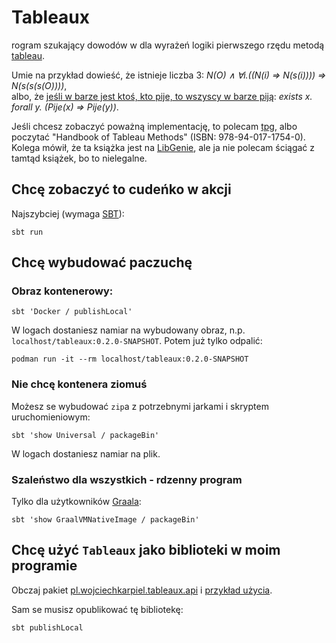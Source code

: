 # Tableaux

rogram szukający dowodów w dla wyrażeń logiki pierwszego rzędu metodą
[tableau](https://pl.wikipedia.org/wiki/Tableau_(system_dowodzenia_twierdze%C5%84)).

Umie na przykład dowieść, że istnieje liczba 3:
_N(O) ∧ ∀i.((N(i) ⇒ N(s(i)))) ⇒ N(s(s(s(O))))_,  
albo, że
[jeśli w barze jest ktoś, kto pije, to wszyscy w barze piją](https://en.wikipedia.org/wiki/Drinker_paradox):
_exists x. forall y. (Pije(x) => Pije(y))_.

Jeśli chcesz zobaczyć poważną implementację, to polecam [tpg](https://github.com/wo/tpg),
albo poczytać "Handbook of Tableau Methods" (ISBN: 978-94-017-1754-0).
Kolega mówił, że ta książka jest na [LibGenie](https://libgen.rs/),
ale ja nie polecam ściągać z tamtąd książek, bo to nielegalne.

## Chcę zobaczyć to cudeńko w akcji

Najszybciej (wymaga [SBT](https://www.scala-sbt.org/)):

```
sbt run
```

## Chcę wybudować paczuchę

### Obraz kontenerowy:

```
sbt 'Docker / publishLocal'
```

W logach dostaniesz namiar na wybudowany obraz, n.p. `localhost/tableaux:0.2.0-SNAPSHOT`.
Potem już tylko odpalić:

```
podman run -it --rm localhost/tableaux:0.2.0-SNAPSHOT
```

### Nie chcę kontenera ziomuś

Możesz se wybudować `zip`a z potrzebnymi jarkami i skryptem uruchomieniowym:

```
sbt 'show Universal / packageBin'
```

W logach dostaniesz namiar na plik.

### Szaleństwo dla wszystkich - rdzenny program

Tylko dla użytkowników [Graala](https://www.graalvm.org/):

```
sbt 'show GraalVMNativeImage / packageBin'
```

## Chcę użyć `Tableaux` jako biblioteki w moim programie

Obczaj pakiet [pl.wojciechkarpiel.tableaux.api](src/main/scala/api)
i [przykład użycia](src/main/scala/example/Example.java).

Sam se musisz opublikować tę bibliotekę:

```
sbt publishLocal
```